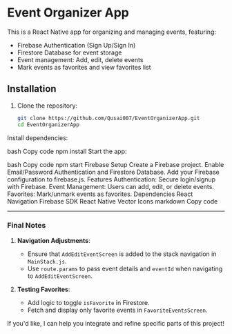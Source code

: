 # Event Organizer App

This is a React Native app for organizing and managing events, featuring:
- Firebase Authentication (Sign Up/Sign In)
- Firestore Database for event storage
- Event management: Add, edit, delete events
- Mark events as favorites and view favorites list

## Installation

1. Clone the repository:
   ```bash
   git clone https://github.com/Qusai007/EventOrganizerApp.git
   cd EventOrganizerApp
Install dependencies:

bash
Copy code
npm install
Start the app:

bash
Copy code
npm start
Firebase Setup
Create a Firebase project.
Enable Email/Password Authentication and Firestore Database.
Add your Firebase configuration to firebase.js.
Features
Authentication: Secure login/signup with Firebase.
Event Management: Users can add, edit, or delete events.
Favorites: Mark/unmark events as favorites.
Dependencies
React Navigation
Firebase SDK
React Native Vector Icons
markdown
Copy code

---

### **Final Notes**
1. **Navigation Adjustments**:
   - Ensure that `AddEditEventScreen` is added to the stack navigation in `MainStack.js`.
   - Use `route.params` to pass event details and `eventId` when navigating to `AddEditEventScreen`.

2. **Testing Favorites**:
   - Add logic to toggle `isFavorite` in Firestore.
   - Fetch and display only favorite events in `FavoriteEventsScreen`.

If you'd like, I can help you integrate and refine specific parts of this project!